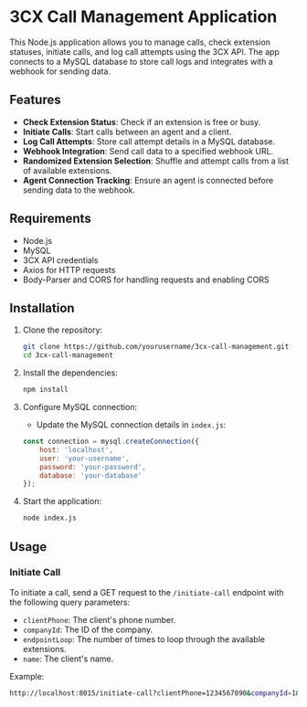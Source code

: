 # 3CX Call Management Application

This Node.js application allows you to manage calls, check extension statuses, initiate calls, and log call attempts using the 3CX API. The app connects to a MySQL database to store call logs and integrates with a webhook for sending data.

## Features

- **Check Extension Status**: Check if an extension is free or busy.
- **Initiate Calls**: Start calls between an agent and a client.
- **Log Call Attempts**: Store call attempt details in a MySQL database.
- **Webhook Integration**: Send call data to a specified webhook URL.
- **Randomized Extension Selection**: Shuffle and attempt calls from a list of available extensions.
- **Agent Connection Tracking**: Ensure an agent is connected before sending data to the webhook.

## Requirements

- Node.js
- MySQL
- 3CX API credentials
- Axios for HTTP requests
- Body-Parser and CORS for handling requests and enabling CORS

## Installation

1. Clone the repository:
    ```bash
    git clone https://github.com/yourusername/3cx-call-management.git
    cd 3cx-call-management
    ```

2. Install the dependencies:
    ```bash
    npm install
    ```

3. Configure MySQL connection:
    - Update the MySQL connection details in `index.js`:
    ```javascript
    const connection = mysql.createConnection({
        host: 'localhost',
        user: 'your-username',
        password: 'your-password',
        database: 'your-database'
    });
    ```

4. Start the application:
    ```bash
    node index.js
    ```

## Usage

### Initiate Call

To initiate a call, send a GET request to the `/initiate-call` endpoint with the following query parameters:

- `clientPhone`: The client's phone number.
- `companyId`: The ID of the company.
- `endpointLoop`: The number of times to loop through the available extensions.
- `name`: The client's name.

Example:

```bash
http://localhost:8015/initiate-call?clientPhone=1234567890&companyId=1&endpointLoop=3&name=John
